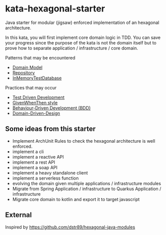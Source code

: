 # kata-hexagonal-starter

Java starter for modular (jigsaw) enforced implementation  of an hexagonal architecture.

In this kata, you will first implement core domain logic in TDD. You can save your progress since the purpose of the kata is not the domain itself but to prove how to separate application / infrastructure / core domain. 

Patterns that may be encountered

- [Domain Model](https://martinfowler.com/eaaCatalog/domainModel.html)
- [Repository](https://www.martinfowler.com/eaaCatalog/repository.html)
- [InMemoryTestDatabase](https://martinfowler.com/bliki/InMemoryTestDatabase.html)

Practices that may occur

- [Test Driven Development](https://martinfowler.com/bliki/TestDrivenDevelopment.html)
- [GivenWhenThen style](https://martinfowler.com/bliki/GivenWhenThen.html)
- [Behaviour-Driven Development (BDD)](https://dannorth.net/introducing-bdd/)
- [Domain-Driven-Design]()



## Some ideas from this starter

- Implement ArchUnit Rules to check the hexagonal architecture is well enforced.
- implement a cli
- implement a reactive API
- implement a rest API
- implement a soap API
- implement a heavy standalone client
- implement a serverless function
- evolving the domain given multiple applications / infrastructure modules
- Migrate from Spring Application / infrastructure to Quarkus Application / infrastructure
- Migrate core domain to kotlin and export it to target javascript

## External

Inspired by https://github.com/dstr89/hexagonal-java-modules